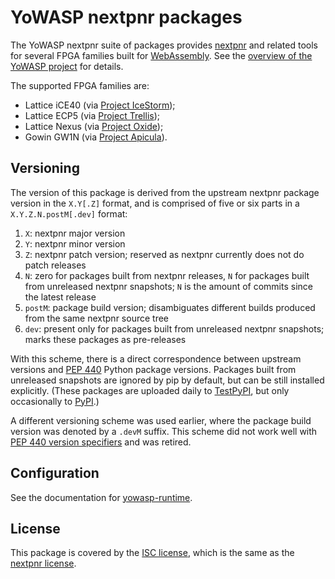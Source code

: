 YoWASP nextpnr packages
=======================

The YoWASP nextpnr suite of packages provides [nextpnr][] and related tools for several FPGA families built for [WebAssembly][]. See the [overview of the YoWASP project][yowasp] for details.

The supported FPGA families are:
  * Lattice iCE40 (via [Project IceStorm][icestorm]);
  * Lattice ECP5 (via [Project Trellis][trellis]);
  * Lattice Nexus (via [Project Oxide][oxide]);
  * Gowin GW1N (via [Project Apicula][apicula]).

[nextpnr]: https://github.com/YosysHQ/nextpnr/
[webassembly]: https://webassembly.org/
[yowasp]: https://yowasp.github.io/
[icestorm]: https://github.com/YosysHQ/icestorm/
[trellis]: https://github.com/YosysHQ/prjtrellis/
[oxide]: https://github.com/gatecat/prjoxide
[apicula]: https://github.com/YosysHQ/apicula


Versioning
----------

The version of this package is derived from the upstream nextpnr package version in the ``X.Y[.Z]`` format, and is comprised of five or six parts in a ``X.Y.Z.N.postM[.dev]`` format:

1. ``X``: nextpnr major version
2. ``Y``: nextpnr minor version
3. ``Z``: nextpnr patch version; reserved as nextpnr currently does not do patch releases
4. ``N``: zero for packages built from nextpnr releases, ``N`` for packages built from unreleased nextpnr snapshots; ``N`` is the amount of commits since the latest release
5. ``postM``: package build version; disambiguates different builds produced from the same nextpnr source tree
6. ``dev``: present only for packages built from unreleased nextpnr snapshots; marks these packages as pre-releases

With this scheme, there is a direct correspondence between upstream versions and [PEP 440][pep440] Python package versions. Packages built from unreleased snapshots are ignored by pip by default, but can be still installed explicitly. (These packages are uploaded daily to [TestPyPI][], but only occasionally to [PyPI][].)

A different versioning scheme was used earlier, where the package build version was denoted by a ``.devM`` suffix. This scheme did not work well with [PEP 440 version specifiers][pep440-vs] and was retired.

[testpypi]: https://test.pypi.org/
[pypi]: https://pypi.org/
[pep440]: https://peps.python.org/pep-0440/
[pep440-vs]: https://peps.python.org/pep-0440/#version-specifiers


Configuration
-------------

See the documentation for [yowasp-runtime](https://github.com/YoWASP/runtime#configuration).


License
-------

This package is covered by the [ISC license](LICENSE.txt), which is the same as the [nextpnr license](https://github.com/YosysHQ/nextpnr/blob/master/COPYING).
